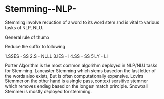 # Stemming--NLP-
Stemming involve reduction of a word to its word stem and is vital to various tasks of NLP, NLU.

General rule of thumb

Reduce the suffix to following

1.SSES - SS
2.S - NULL
3.IES - I
4.SS - SS
5.LY - LI

Porter Algorithm is the most common algorithm deployed in NLP/NLU tasks for Stemming.
Lancaster Stemming which stems based on the last letter of the words also exists, But is often computationally expensive.
Lovins Stemmer on the other hand is a single pass, context sensitive stemmer which removes ending based on the longest match principle.
Snowball Stemmer is mostly deployed for stemming.
